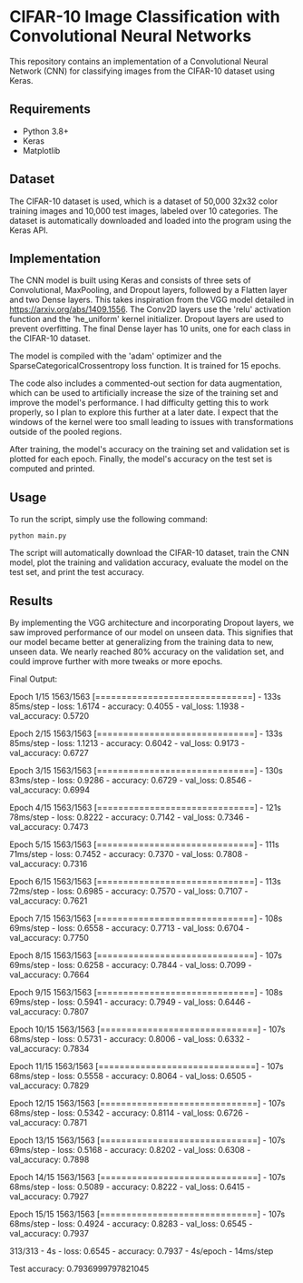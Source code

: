 # CIFAR-10 Image Classification with Convolutional Neural Networks

This repository contains an implementation of a Convolutional Neural Network (CNN) for classifying images from the CIFAR-10 dataset using Keras.

## Requirements

- Python 3.8+
- Keras
- Matplotlib

## Dataset

The CIFAR-10 dataset is used, which is a dataset of 50,000 32x32 color training images and 10,000 test images, labeled over 10 categories. The dataset is automatically downloaded and loaded into the program using the Keras API.

## Implementation

The CNN model is built using Keras and consists of three sets of Convolutional, MaxPooling, and Dropout layers, followed by a Flatten layer and two Dense layers. This takes inspiration from the VGG model detailed in https://arxiv.org/abs/1409.1556. The Conv2D layers use the 'relu' activation function and the 'he_uniform' kernel initializer. Dropout layers are used to prevent overfitting. The final Dense layer has 10 units, one for each class in the CIFAR-10 dataset.

The model is compiled with the 'adam' optimizer and the SparseCategoricalCrossentropy loss function. It is trained for 15 epochs.

The code also includes a commented-out section for data augmentation, which can be used to artificially increase the size of the training set and improve the model's performance. I had difficulty getting this to work properly, so I plan to explore this further at a later date. I expect that the windows of the kernel were too small leading to issues with transformations outside of the pooled regions.

After training, the model's accuracy on the training set and validation set is plotted for each epoch. Finally, the model's accuracy on the test set is computed and printed.

## Usage

To run the script, simply use the following command:

```
python main.py
```

The script will automatically download the CIFAR-10 dataset, train the CNN model, plot the training and validation accuracy, evaluate the model on the test set, and print the test accuracy.

## Results

By implementing the VGG architecture and incorporating Dropout layers, we saw improved performance of our model on unseen data. This signifies that our model became better at generalizing from the training data to new, unseen data. We nearly reached 80% accuracy on the validation set, and could improve further with more tweaks or more epochs.

Final Output:

Epoch 1/15
1563/1563 [==============================] - 133s 85ms/step - loss: 1.6174 - accuracy: 0.4055 - val_loss: 1.1938 - val_accuracy: 0.5720

Epoch 2/15
1563/1563 [==============================] - 133s 85ms/step - loss: 1.1213 - accuracy: 0.6042 - val_loss: 0.9173 - val_accuracy: 0.6727

Epoch 3/15
1563/1563 [==============================] - 130s 83ms/step - loss: 0.9286 - accuracy: 0.6729 - val_loss: 0.8546 - val_accuracy: 0.6994

Epoch 4/15
1563/1563 [==============================] - 121s 78ms/step - loss: 0.8222 - accuracy: 0.7142 - val_loss: 0.7346 - val_accuracy: 0.7473

Epoch 5/15
1563/1563 [==============================] - 111s 71ms/step - loss: 0.7452 - accuracy: 0.7370 - val_loss: 0.7808 - val_accuracy: 0.7316

Epoch 6/15
1563/1563 [==============================] - 113s 72ms/step - loss: 0.6985 - accuracy: 0.7570 - val_loss: 0.7107 - val_accuracy: 0.7621

Epoch 7/15
1563/1563 [==============================] - 108s 69ms/step - loss: 0.6558 - accuracy: 0.7713 - val_loss: 0.6704 - val_accuracy: 0.7750

Epoch 8/15
1563/1563 [==============================] - 107s 69ms/step - loss: 0.6258 - accuracy: 0.7844 - val_loss: 0.7099 - val_accuracy: 0.7664

Epoch 9/15
1563/1563 [==============================] - 108s 69ms/step - loss: 0.5941 - accuracy: 0.7949 - val_loss: 0.6446 - val_accuracy: 0.7807

Epoch 10/15
1563/1563 [==============================] - 107s 68ms/step - loss: 0.5731 - accuracy: 0.8006 - val_loss: 0.6332 - val_accuracy: 0.7834

Epoch 11/15
1563/1563 [==============================] - 107s 68ms/step - loss: 0.5558 - accuracy: 0.8064 - val_loss: 0.6505 - val_accuracy: 0.7829

Epoch 12/15
1563/1563 [==============================] - 107s 68ms/step - loss: 0.5342 - accuracy: 0.8114 - val_loss: 0.6726 - val_accuracy: 0.7871

Epoch 13/15
1563/1563 [==============================] - 107s 69ms/step - loss: 0.5168 - accuracy: 0.8202 - val_loss: 0.6308 - val_accuracy: 0.7898

Epoch 14/15
1563/1563 [==============================] - 107s 68ms/step - loss: 0.5089 - accuracy: 0.8222 - val_loss: 0.6415 - val_accuracy: 0.7927

Epoch 15/15
1563/1563 [==============================] - 107s 68ms/step - loss: 0.4924 - accuracy: 0.8283 - val_loss: 0.6545 - val_accuracy: 0.7937

313/313 - 4s - loss: 0.6545 - accuracy: 0.7937 - 4s/epoch - 14ms/step

Test accuracy: 0.7936999797821045
